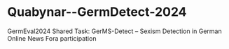 # Quabynar--GermDetect-2024
GermEval2024 Shared Task: GerMS-Detect – Sexism Detection in German Online News Fora participation

